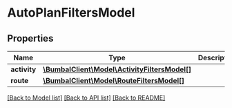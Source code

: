 # AutoPlanFiltersModel

## Properties
Name | Type | Description | Notes
------------ | ------------- | ------------- | -------------
**activity** | [**\BumbalClient\Model\ActivityFiltersModel[]**](ActivityFiltersModel.md) |  | [optional] 
**route** | [**\BumbalClient\Model\RouteFiltersModel[]**](RouteFiltersModel.md) |  | [optional] 

[[Back to Model list]](../README.md#documentation-for-models) [[Back to API list]](../README.md#documentation-for-api-endpoints) [[Back to README]](../README.md)


